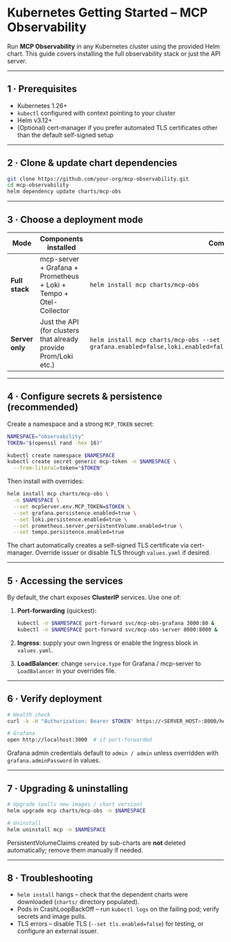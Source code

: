 # Kubernetes Getting Started – MCP Observability

Run **MCP Observability** in any Kubernetes cluster using the provided Helm chart. This guide covers installing the full observability stack or just the API server.

---

## 1 · Prerequisites

* Kubernetes 1.26+
* `kubectl` configured with context pointing to your cluster
* Helm v3.12+
* (Optional) cert-manager if you prefer automated TLS certificates other than the default self-signed setup

---

## 2 · Clone & update chart dependencies

```bash
git clone https://github.com/your-org/mcp-observability.git
cd mcp-observability
helm dependency update charts/mcp-obs
```

---

## 3 · Choose a deployment mode

| Mode | Components installed | Command snippet |
|------|----------------------|-----------------|
| **Full stack** | mcp-server + Grafana + Prometheus + Loki + Tempo + Otel-Collector | `helm install mcp charts/mcp-obs` |
| **Server only** | Just the API (for clusters that already provide Prom/Loki etc.) | `helm install mcp charts/mcp-obs --set grafana.enabled=false,loki.enabled=false,prometheus.enabled=false,tempo.enabled=false` |

---

## 4 · Configure secrets & persistence (recommended)

Create a namespace and a strong `MCP_TOKEN` secret:

```bash
NAMESPACE="observability"
TOKEN="$(openssl rand -hex 16)"

kubectl create namespace $NAMESPACE
kubectl create secret generic mcp-token -n $NAMESPACE \
  --from-literal=token="$TOKEN"
```

Then install with overrides:

```bash
helm install mcp charts/mcp-obs \
  -n $NAMESPACE \
  --set mcpServer.env.MCP_TOKEN=$TOKEN \
  --set grafana.persistence.enabled=true \
  --set loki.persistence.enabled=true \
  --set prometheus.server.persistentVolume.enabled=true \
  --set tempo.persistence.enabled=true
```

The chart automatically creates a self-signed TLS certificate via cert-manager. Override issuer or disable TLS through `values.yaml` if desired.

---

## 5 · Accessing the services

By default, the chart exposes **ClusterIP** services. Use one of:

1. **Port-forwarding** (quickest):

   ```bash
   kubectl -n $NAMESPACE port-forward svc/mcp-obs-grafana 3000:80 &
   kubectl -n $NAMESPACE port-forward svc/mcp-obs-server 8000:8000 &
   ```

2. **Ingress**: supply your own Ingress or enable the Ingress block in `values.yaml`.

3. **LoadBalancer**: change `service.type` for Grafana / mcp-server to `LoadBalancer` in your overrides file.

---

## 6 · Verify deployment

```bash
# Health check
curl -k -H "Authorization: Bearer $TOKEN" https://<SERVER_HOST>:8000/health

# Grafana
open http://localhost:3000  # if port-forwarded
```

Grafana admin credentials default to `admin / admin` unless overridden with `grafana.adminPassword` in values.

---

## 7 · Upgrading & uninstalling

```bash
# Upgrade (pulls new images / chart version)
helm upgrade mcp charts/mcp-obs -n $NAMESPACE

# Uninstall
helm uninstall mcp -n $NAMESPACE
```

PersistentVolumeClaims created by sub-charts are **not** deleted automatically; remove them manually if needed.

---

## 8 · Troubleshooting

* `helm install` hangs – check that the dependent charts were downloaded (`charts/` directory populated).
* Pods in CrashLoopBackOff – run `kubectl logs` on the failing pod; verify secrets and image pulls.
* TLS errors – disable TLS (`--set tls.enabled=false`) for testing, or configure an external issuer. 